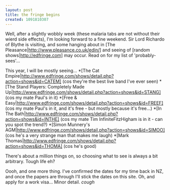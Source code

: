 ```yaml
---
layout: post
title: the fringe begins
created: 1091810307
---
```

Well, after a slightly wobbly week (these malaria tabs are not without their wierd side effects), I'm looking forward to a fine weekend.  Sir Lord Richardo of Blythe is visiting, and some hanging about in [The Pleasance|http://www.pleasance.co.uk/edin/] and seeing of [random shows|http://edfringe.com] may occur.  Read on for my list of 'probably-sees'...
<!--break-->
This year, I will be mostly seeing...
*[The Cat Empire|http://www.edfringe.com/shows/detail.php?action=shows&id=CATEM] (cos they're the best live band I've ever seen)
*[The Stand Players: Completely Made Up|http://www.edfringe.com/shows/detail.php?action=shows&id=STANG] (cos my mate Paul's in it)
*[Free & Easy|http://www.edfringe.com/shows/detail.php?action=shows&id=FREEF] (cos my mate Paul's in it, and it's free - but mostly because it's free...)
*[In The Bath|http://www.edfringe.com/shows/detail.php?action=shows&id=INTHE] (cos my mate Tim InfiniteFitzHigham is in it - can you spot the trend?)
*[Simon Munnery's AGM|http://www.edfringe.com/shows/detail.php?action=shows&id=SIMOO] (cos he's a very strange man that makes me laugh)
*[Mark Thomas|http://www.edfringe.com/shows/detail.php?action=shows&id=THOMA] (cos he's good)

There's about a million things on, so choosing what to see is always a bit arbitrary.  Tough life eh?

Oooh, and one more thing.  I've confirmed the dates for my time back in NZ, and once the papers are through I'll stick the dates on this site.  Oh, and apply for a work visa...  Minor detail. *cough*

